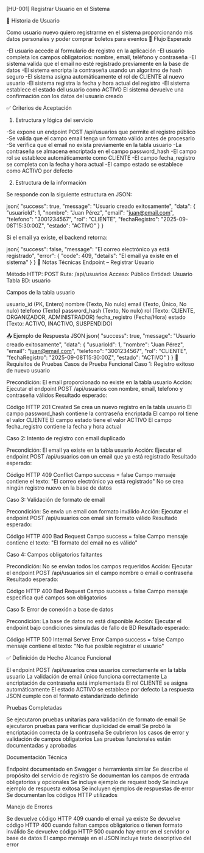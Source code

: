 [HU-001] Registrar Usuario en el Sistema

📖 Historia de Usuario

Como usuario nuevo quiero registrarme en el sistema proporcionando mis datos personales y poder comprar boletos para eventos
🔁 Flujo Esperado

-El usuario accede al formulario de registro en la aplicación
-El usuario completa los campos obligatorios: nombre, email, teléfono y contraseña
-El sistema valida que el email no esté registrado previamente en la base de datos
-El sistema encripta la contraseña usando un algoritmo de hash seguro
-El sistema asigna automáticamente el rol de CLIENTE al nuevo usuario
-El sistema registra la fecha y hora actual del registro
-El sistema establece el estado del usuario como ACTIVO
El sistema devuelve una confirmación con los datos del usuario creado

✅ Criterios de Aceptación
1. Estructura y lógica del servicio

 -Se expone un endpoint POST /api/usuarios que permite el registro público
 -Se valida que el campo email tenga un formato válido antes de procesarlo
 -Se verifica que el email no exista previamente en la tabla usuario
 -La contraseña se almacena encriptada en el campo password_hash
 -El campo rol se establece automáticamente como CLIENTE
 -El campo fecha_registro se completa con la fecha y hora actual
 -El campo estado se establece como ACTIVO por defecto

2. Estructura de la información

 Se responde con la siguiente estructura en JSON:

json{
  "success": true,
  "message": "Usuario creado exitosamente",
  "data": {
    "usuarioId": 1,
    "nombre": "Juan Pérez",
    "email": "juan@email.com",
    "telefono": "3001234567",
    "rol": "CLIENTE",
    "fechaRegistro": "2025-09-08T15:30:00Z",
    "estado": "ACTIVO"
  }
}

 Si el email ya existe, el backend retorna:

json{
  "success": false,
  "message": "El correo electrónico ya está registrado",
  "error": {
    "code": 409,
    "details": "El email ya existe en el sistema"
  }
}
🔧 Notas Técnicas
Endpoint – Registrar Usuario

Método HTTP: POST
Ruta: /api/usuarios
Acceso: Público
Entidad: Usuario
Tabla BD: usuario

Campos de la tabla usuario

usuario_id (PK, Entero)
nombre (Texto, No nulo)
email (Texto, Único, No nulo)
telefono (Texto)
password_hash (Texto, No nulo)
rol (Texto: CLIENTE, ORGANIZADOR, ADMINISTRADOR)
fecha_registro (Fecha/Hora)
estado (Texto: ACTIVO, INACTIVO, SUSPENDIDO)

📤 Ejemplo de Respuesta JSON
json{
  "success": true,
  "message": "Usuario creado exitosamente",
  "data": {
    "usuarioId": 1,
    "nombre": "Juan Pérez",
    "email": "juan@email.com",
    "telefono": "3001234567",
    "rol": "CLIENTE",
    "fechaRegistro": "2025-09-08T15:30:00Z",
    "estado": "ACTIVO"
  }
}
🧪 Requisitos de Pruebas
Casos de Prueba Funcional
Caso 1: Registro exitoso de nuevo usuario

Precondición: El email proporcionado no existe en la tabla usuario
Acción: Ejecutar el endpoint POST /api/usuarios con nombre, email, telefono y contraseña válidos
Resultado esperado:

Código HTTP 201 Created
Se crea un nuevo registro en la tabla usuario
El campo password_hash contiene la contraseña encriptada
El campo rol tiene el valor CLIENTE
El campo estado tiene el valor ACTIVO
El campo fecha_registro contiene la fecha y hora actual



Caso 2: Intento de registro con email duplicado

Precondición: El email ya existe en la tabla usuario
Acción: Ejecutar el endpoint POST /api/usuarios con un email que ya está registrado
Resultado esperado:

Código HTTP 409 Conflict
Campo success = false
Campo mensaje contiene el texto: "El correo electrónico ya está registrado"
No se crea ningún registro nuevo en la base de datos



Caso 3: Validación de formato de email

Precondición: Se envía un email con formato inválido
Acción: Ejecutar el endpoint POST /api/usuarios con email sin formato válido
Resultado esperado:

Código HTTP 400 Bad Request
Campo success = false
Campo mensaje contiene el texto: "El formato del email no es válido"



Caso 4: Campos obligatorios faltantes

Precondición: No se envían todos los campos requeridos
Acción: Ejecutar el endpoint POST /api/usuarios sin el campo nombre o email o contraseña
Resultado esperado:

Código HTTP 400 Bad Request
Campo success = false
Campo mensaje especifica qué campos son obligatorios



Caso 5: Error de conexión a base de datos

Precondición: La base de datos no está disponible
Acción: Ejecutar el endpoint bajo condiciones simuladas de fallo de BD
Resultado esperado:

Código HTTP 500 Internal Server Error
Campo success = false
Campo mensaje contiene el texto: "No fue posible registrar el usuario"



✅ Definición de Hecho
Alcance Funcional

 El endpoint POST /api/usuarios crea usuarios correctamente en la tabla usuario
 La validación de email único funciona correctamente
 La encriptación de contraseña está implementada
 El rol CLIENTE se asigna automáticamente
 El estado ACTIVO se establece por defecto
 La respuesta JSON cumple con el formato estandarizado definido

Pruebas Completadas

 Se ejecutaron pruebas unitarias para validación de formato de email
 Se ejecutaron pruebas para verificar duplicidad de email
 Se probó la encriptación correcta de la contraseña
 Se cubrieron los casos de error y validación de campos obligatorios
 Las pruebas funcionales están documentadas y aprobadas

Documentación Técnica

 Endpoint documentado en Swagger o herramienta similar
 Se describe el propósito del servicio de registro
 Se documentan los campos de entrada obligatorios y opcionales
 Se incluye ejemplo de request body
 Se incluye ejemplo de respuesta exitosa
 Se incluyen ejemplos de respuestas de error
 Se documentan los códigos HTTP utilizados

Manejo de Errores

 Se devuelve código HTTP 409 cuando el email ya existe
 Se devuelve código HTTP 400 cuando faltan campos obligatorios o tienen formato inválido
 Se devuelve código HTTP 500 cuando hay error en el servidor o base de datos
 El campo mensaje en el JSON incluye texto descriptivo del error
